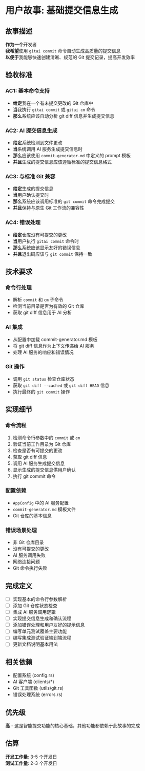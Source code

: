 # 用户故事: 基础提交信息生成

## 故事描述

**作为一个**开发者  
**我希望**使用 `gitai commit` 命令自动生成高质量的提交信息  
**以便于**我能够快速创建清晰、规范的 Git 提交记录，提高开发效率

## 验收标准

### AC1: 基本命令支持
- **给定**我在一个有未提交更改的 Git 仓库中
- **当**我执行 `gitai commit` 或 `gitai cm` 命令
- **那么**系统应该自动分析 git diff 信息并生成提交信息

### AC2: AI 提交信息生成
- **给定**系统检测到文件更改
- **当**系统调用 AI 服务生成提交信息时
- **那么**应该使用 `commit-generator.md` 中定义的 prompt 模板
- **并且**生成的提交信息应该遵循标准的提交信息格式

### AC3: 与标准 Git 兼容
- **给定**生成的提交信息
- **当**用户确认提交时
- **那么**系统应该调用标准的 `git commit` 命令完成提交
- **并且**保持与原生 Git 工作流的兼容性

### AC4: 错误处理
- **给定**仓库没有可提交的更改
- **当**用户执行 `gitai commit` 命令时
- **那么**系统应该显示友好的错误信息
- **并且**退出码应该与 `git commit` 保持一致

## 技术要求

### 命令行处理
- 解析 `commit` 和 `cm` 子命令
- 检测当前目录是否为有效的 Git 仓库
- 获取 git diff 信息用于 AI 分析

### AI 集成
- 从配置中加载 commit-generator.md 模板
- 将 git diff 信息作为上下文传递给 AI 服务
- 处理 AI 服务的响应和错误情况

### Git 操作
- 调用 `git status` 检查仓库状态
- 获取 `git diff --cached` 或 `git diff HEAD` 信息
- 执行最终的 `git commit` 操作

## 实现细节

### 命令流程
1. 检测命令行参数中的 `commit` 或 `cm`
2. 验证当前工作目录为 Git 仓库
3. 检查是否有可提交的更改
4. 获取 git diff 信息
5. 调用 AI 服务生成提交信息
6. 显示生成的提交信息供用户确认
7. 执行 git commit 命令

### 配置依赖
- `AppConfig` 中的 AI 服务配置
- `commit-generator.md` 模板文件
- Git 仓库的基本信息

### 错误场景处理
- 非 Git 仓库目录
- 没有可提交的更改
- AI 服务调用失败
- 网络连接问题
- Git 命令执行失败

## 完成定义

- [ ] 实现基本的命令行参数解析
- [ ] 添加 Git 仓库状态检查
- [ ] 集成 AI 服务调用逻辑
- [ ] 实现提交信息生成和确认流程
- [ ] 添加错误处理和用户友好的提示信息
- [ ] 编写单元测试覆盖主要功能
- [ ] 编写集成测试验证端到端流程
- [ ] 更新文档说明基本用法

## 相关依赖

- 配置系统 (config.rs)
- AI 客户端 (clients/*)
- Git 工具函数 (utils/git.rs)
- 错误处理系统 (errors.rs)

## 优先级

**高** - 这是智能提交功能的核心基础，其他功能都依赖于此故事的完成

## 估算

**开发工作量**: 3-5 个开发日  
**测试工作量**: 2-3 个开发日